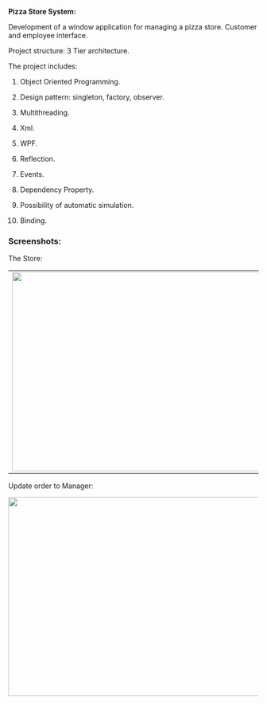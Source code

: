 **Pizza Store System:**



Development of a window application for managing a pizza store. Customer and employee interface. 



Project structure: 3 Tier architecture.


The project includes:

1.	Object Oriented Programming. 

2.	Design pattern: singleton, factory, observer.

3.	Multithreading.

4.	Xml.

5.	WPF.

6.	Reflection.

7.	Events.

8.	Dependency Property.

9.	Possibility of automatic simulation.
    
10.	Binding.

### Screenshots:

The Store:
<table><tr><td>
<img src="https://user-images.githubusercontent.com/100497249/232601198-2d421a64-6dda-4977-82f2-69d05928b3c0.png" data-canonical-src="https://user-images.githubusercontent.com/100497249/232601198-2d421a64-6dda-4977-82f2-69d05928b3c0.png" width="600" height="400" />
</td></tr></table>


Update order to Manager:

<img src="https://user-images.githubusercontent.com/100497249/232601249-45947819-ceb5-43ee-8d38-612185c132cc.png" data-canonical-src="https://user-images.githubusercontent.com/100497249/232601249-45947819-ceb5-43ee-8d38-612185c132cc.png" width="600" height="400" />

